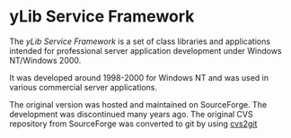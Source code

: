 yLib Service Framework
======================

The _yLib Service Framework_ is a set of class libraries and applications
intended for professional server application development under
Windows NT/Windows 2000.

It was developed around 1998-2000 for Windows NT and was used in various
commercial server applications.

The original version was hosted and maintained on SourceForge. The development
was discontinued many years ago. The original CVS repository from SourceForge
was converted to git by using [cvs2git](http://cvs2svn.tigris.org/cvs2git.html)


